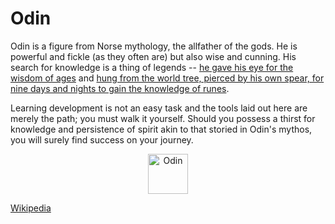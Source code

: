 # Odin

Odin is a figure from Norse mythology, the allfather of the gods.  He is powerful and fickle (as they often are) but also wise and cunning.  His search for knowledge is a thing of legends -- [he gave his eye for the wisdom of ages](http://norse-mythology.org/tales/why-odin-is-one-eyed/) and [hung from the world tree, pierced by his own spear, for nine days and nights to gain the knowledge of runes](http://norse-mythology.org/tales/odins-discovery-of-the-runes/).

Learning development is not an easy task and the tools laid out here are merely the path; you must walk it yourself.  Should you possess a thirst for knowledge and persistence of spirit akin to that storied in Odin's mythos, you will surely find success on your journey.

<center>
  <img src="/curriculum/additional_resources/images/odin_logo_circle_black.gif" alt="Odin" width="64px" style="margin-left:auto; margin-right:auto;">
</center>

[Wikipedia](http://en.wikipedia.org/wiki/Odin)
